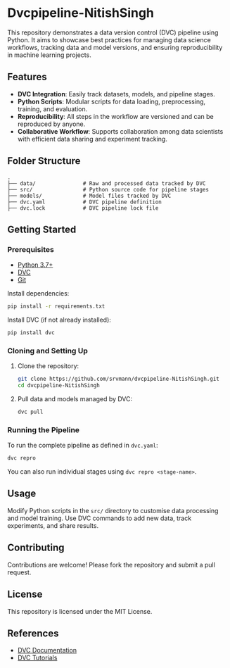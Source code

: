 # Dvcpipeline-NitishSingh

This repository demonstrates a data version control (DVC) pipeline using Python. It aims to showcase best practices for managing data science workflows, tracking data and model versions, and ensuring reproducibility in machine learning projects.

## Features

- **DVC Integration**: Easily track datasets, models, and pipeline stages.
- **Python Scripts**: Modular scripts for data loading, preprocessing, training, and evaluation.
- **Reproducibility**: All steps in the workflow are versioned and can be reproduced by anyone.
- **Collaborative Workflow**: Supports collaboration among data scientists with efficient data sharing and experiment tracking.

## Folder Structure

```
.
├── data/               # Raw and processed data tracked by DVC
├── src/                # Python source code for pipeline stages
├── models/             # Model files tracked by DVC
├── dvc.yaml            # DVC pipeline definition
├── dvc.lock            # DVC pipeline lock file

```

## Getting Started

### Prerequisites

- [Python 3.7+](https://www.python.org/downloads/)
- [DVC](https://dvc.org/doc/install)
- [Git](https://git-scm.com/)

Install dependencies:

```bash
pip install -r requirements.txt
```

Install DVC (if not already installed):

```bash
pip install dvc
```

### Cloning and Setting Up

1. Clone the repository:

    ```bash
    git clone https://github.com/srvmann/dvcpipeline-NitishSingh.git
    cd dvcpipeline-NitishSingh
    ```

2. Pull data and models managed by DVC:

    ```bash
    dvc pull
    ```

### Running the Pipeline

To run the complete pipeline as defined in `dvc.yaml`:

```bash
dvc repro
```

You can also run individual stages using `dvc repro <stage-name>`.

## Usage

Modify Python scripts in the `src/` directory to customise data processing and model training. Use DVC commands to add new data, track experiments, and share results.

## Contributing

Contributions are welcome! Please fork the repository and submit a pull request.

## License

This repository is licensed under the MIT License.

## References

- [DVC Documentation](https://dvc.org/doc)
- [DVC Tutorials](https://dvc.org/doc/tutorials)
